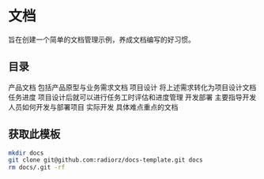# 文档

旨在创建一个简单的文档管理示例，养成文档编写的好习惯。

## 目录

产品文档 包括产品原型与业务需求文档
项目设计 将上述需求转化为项目设计文档
任务进度 项目设计后就可以进行任务工时评估和进度管理
开发部署 主要指导开发人员如何开发与部署项目
实际开发 具体难点重点的文档

## 获取此模板

```bash
mkdir docs
git clone git@github.com:radiorz/docs-template.git docs 
rm docs/.git -rf
```
